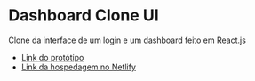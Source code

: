 # Dashboard Clone UI

Clone da interface de um login e um dashboard feito em React.js

- [Link do protótipo](https://www.figma.com/proto/ocGMjVCggf3LGftjTn3XMH/Layout-Front-End?node-id=1%3A2&scaling=contain&page-id=0%3A1&starting-point-node-id=1%3A2)
- [Link da hospedagem no Netlify](https://dashboard-clone-ui.netlify.app/)
